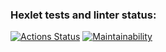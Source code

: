 ### Hexlet tests and linter status:
[![Actions Status](https://github.com/lbazarnov/python-project-lvl1/workflows/hexlet-check/badge.svg)](https://github.com/lbazarnov/python-project-lvl1/actions)
[![Maintainability](https://api.codeclimate.com/v1/badges/a99a88d28ad37a79dbf6/maintainability)](https://codeclimate.com/github/codeclimate/codeclimate/maintainability)